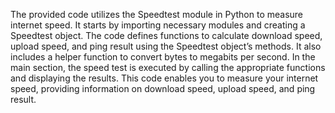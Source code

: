 The provided code utilizes the Speedtest module in Python to measure internet speed. It starts by importing necessary modules and creating a Speedtest object. The code defines functions to calculate download speed, upload speed, and ping result using the Speedtest object’s methods. It also includes a helper function to convert bytes to megabits per second. In the main section, the speed test is executed by calling the appropriate functions and displaying the results. This code enables you to measure your internet speed, providing information on download speed, upload speed, and ping result.